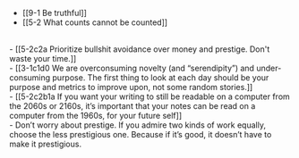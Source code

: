 - [[9-1 Be truthful]]
- [[5-2 What counts cannot be counted]]
<br>
- [[5-2c2a Prioritize bullshit avoidance over money and prestige. Don't waste your time.]]
<br>
- [[3-1c1d0 We are overconsuming novelty (and “serendipity”) and under-consuming purpose. The first thing to look at each day should be your purpose and metrics to improve upon, not some random stories.]]
<br>
- [[5-2c2b1a If you want your writing to still be readable on a computer from the 2060s or 2160s, it’s important that your notes can be read on a computer from the 1960s, for your future self]]
<br>
- Don’t worry about prestige. If you admire two kinds of work equally, choose the less prestigious one. Because if it’s good, it doesn’t have to make it prestigious.
